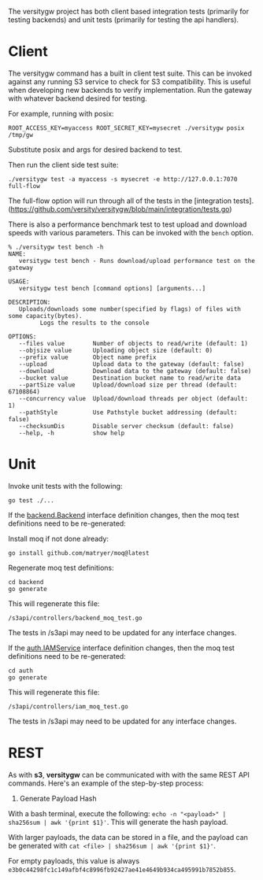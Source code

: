 The versitygw project has both client based integration tests (primarily for testing backends) and unit tests (primarily for testing the api handlers).

# Client
The versitygw command has a built in client test suite. This can be invoked against any running S3 service to check for S3 compatibility. This is useful when developing new backends to verify implementation. Run the gateway with whatever backend desired for testing.

For example, running with posix:
```
ROOT_ACCESS_KEY=myaccess ROOT_SECRET_KEY=mysecret ./versitygw posix /tmp/gw
```
Substitute posix and args for desired backend to test.

Then run the client side test suite:
```
./versitygw test -a myaccess -s mysecret -e http://127.0.0.1:7070 full-flow
```
The full-flow option will run through all of the tests in the [integration tests].(https://github.com/versity/versitygw/blob/main/integration/tests.go)

There is also a performance benchmark test to test upload and download speeds with various parameters. This can be invoked with the `bench` option.
```
% ./versitygw test bench -h       
NAME:
   versitygw test bench - Runs download/upload performance test on the gateway

USAGE:
   versitygw test bench [command options] [arguments...]

DESCRIPTION:
   Uploads/downloads some number(specified by flags) of files with some capacity(bytes).
         Logs the results to the console

OPTIONS:
   --files value        Number of objects to read/write (default: 1)
   --objsize value      Uploading object size (default: 0)
   --prefix value       Object name prefix
   --upload             Upload data to the gateway (default: false)
   --download           Download data to the gateway (default: false)
   --bucket value       Destination bucket name to read/write data
   --partSize value     Upload/download size per thread (default: 67108864)
   --concurrency value  Upload/download threads per object (default: 1)
   --pathStyle          Use Pathstyle bucket addressing (default: false)
   --checksumDis        Disable server checksum (default: false)
   --help, -h           show help
```

# Unit
Invoke unit tests with the following:
```
go test ./...
```

If the [backend.Backend](https://github.com/versity/versitygw/blob/main/backend/backend.go#L28) interface definition changes, then the moq test definitions need to be re-generated:

Install moq if not done already:
```
go install github.com/matryer/moq@latest
```
Regenerate moq test definitions:
```
cd backend
go generate
```
This will regenerate this file:
```
/s3api/controllers/backend_moq_test.go
```
The tests in /s3api may need to be updated for any interface changes.

If the [auth.IAMService](https://github.com/versity/versitygw/blob/main/auth/iam.go#L31) interface definition changes, then the moq test definitions need to be re-generated:
```
cd auth
go generate
```
This will regenerate this file:
```
/s3api/controllers/iam_moq_test.go
```
The tests in /s3api may need to be updated for any interface changes.

# REST

As with **s3**, **versitygw** can be communicated with with the same REST API commands.  Here's an example of the step-by-step process:

1.  Generate Payload Hash

With a bash terminal, execute the following:  `echo -n "<payload>" | sha256sum | awk '{print $1}'`.  This will generate the hash payload.

With larger payloads, the data can be stored in a file, and the payload can be generated with `cat <file> | sha256sum | awk '{print $1}'`.

For empty payloads, this value is always `e3b0c44298fc1c149afbf4c8996fb92427ae41e4649b934ca495991b7852b855`.

